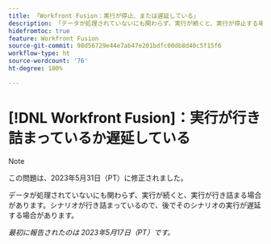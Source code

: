```yaml
---
title: 「Workfront Fusion：実行が停止、または遅延している」
description: 「データが処理されていないにも関わらず、実行が続くと、実行が停止する場合があります。シナリオが行き詰まっているので、後でそのシナリオの実行が遅延する場合があります。」
hidefromtoc: true
feature: Workfront Fusion
source-git-commit: 98d56729e44e7ab47e201bdfc00db8d40c5f15f6
workflow-type: ht
source-wordcount: '76'
ht-degree: 100%

---
```



# [!DNL Workfront Fusion]：実行が行き詰まっているか遅延している

>[!NOTE]
>
>この問題は、2023年5月31日（PT）に修正されました。

データが処理されていないにも関わらず、実行が続くと、実行が行き詰まる場合があります。シナリオが行き詰まっているので、後でそのシナリオの実行が遅延する場合があります。

_最初に報告されたのは 2023年5月17日（PT）です。_

